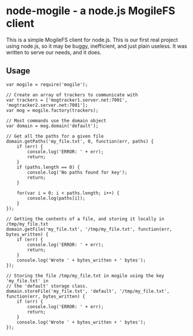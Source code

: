 node-mogile - a node.js MogileFS client
===========================

This is a simple MogileFS client for node.js. This is our first real project using
node.js, so it may be buggy, inefficient, and just plain useless. It was written to
serve our needs, and it does.

## Usage

	var mogile = require('mogile');
	
	// Create an array of trackers to communicate with
	var trackers = ['mogtracker1.server.net:7001', 'mogtracker2.server.net:7001'];
	var mog = mogile.factory(trackers);
	
	// Most commands use the domain object
	var domain = mog.domain('default');
	
	// Get all the paths for a given file
	domain.getPaths('my_file.txt', 0, function(err, paths) {
		if (err) {
			console.log('ERROR: ' + err);
			return;
		}
		if (paths.length == 0) {
			console.log('No paths found for key');
			return;
		}
		
		for(var i = 0; i < paths.length; i++) {
			console.log(paths[i]);
		}
	});
	
	// Getting the contents of a file, and storing it locally in /tmp/my_file.txt
	domain.getFile('my_file.txt', '/tmp/my_file.txt', function(err, bytes_written) {
		if (err) {
			console.log('ERROR: ' + err);
			return;
		}
		console.log('Wrote ' + bytes_written + ' bytes');
	});
	
	// Storing the file /tmp/my_file.txt in mogile using the key 'my_file.txt' in
	// the 'default' storage class.
	domain.storeFile('my_file.txt', 'default', '/tmp/my_file.txt', function(err, bytes_written) {
		if (err) {
			console.log('ERROR: ' + err);
			return;
		}
		console.log('Wrote ' + bytes_written + ' bytes');
	});
	
